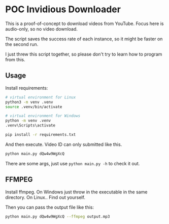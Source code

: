 # POC Invidious Downloader

This is a proof-of-concept to download videos from YouTube. Focus here is audio-only, so no video download.

The script saves the success rate of each instance, so it might be faster on the second run.

I just threw this script together, so please don't try to learn how to program from this.

## Usage
Install requirements:
```bash
# virtual environment for Linux
python3 -m venv .venv
source .venv/bin/activate

# virtual environment for Windows
python -m venv .venv
.venv\Scripts\activate

pip install -r requirements.txt
```

And then execute. Video ID can only submitted like this.
```bash
python main.py dQw4w9WgXcQ
```

There are some args, just use `python main.py -h` to check it out.

## FFMPEG

Install ffmpeg. On Windows just throw in the executable in the same directory. On Linux.. Find out yourself.

Then you can pass the output file like this:
```bash
python main.py dQw4w9WgXcQ --ffmpeg output.mp3
```
